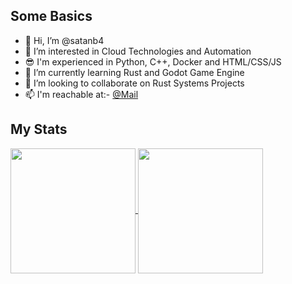 ## Some Basics 
- 👋 Hi, I’m @satanb4
- 👀 I’m interested in Cloud Technologies and Automation
- 😎 I'm experienced in Python, C++, Docker and HTML/CSS/JS
- 🌱 I’m currently learning Rust and Godot Game Engine
- 💞️ I’m looking to collaborate on Rust Systems Projects
- 📫 I'm reachable at:- [@Mail](sayan.bandyopadhyay@yahoo.co.in)

## My Stats 

<a href="https://github.com/anuraghazra/github-readme-stats">
  <img height=200 align="center" src="https://github-readme-stats.vercel.app/api?username=satanb4&show_icons=true&theme=synthwave&count_private=true" />
</a>
<a href="https://github.com/anuraghazra/convoychat">
  <img height=200 align="center" src="https://github-readme-stats.vercel.app/api/top-langs/?username=satanb4&theme=synthwave&layout=compact&card_width=320" />
</a>

<!---
satanb4/satanb4 is a ✨ special ✨ repository because its `README.md` (this file) appears on your GitHub profile.
You can click the Preview link to take a look at your changes.
--->
